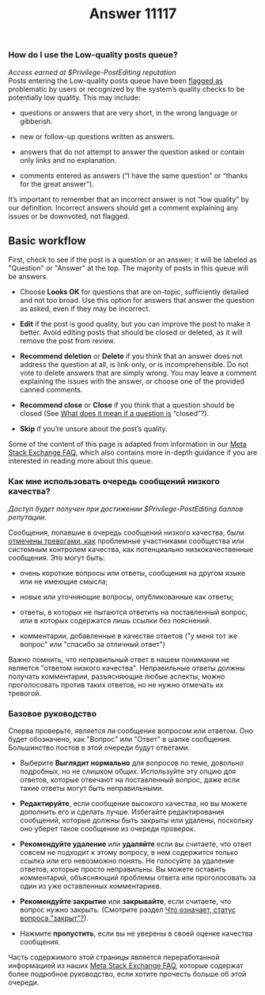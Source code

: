 ﻿---
title: "Answer 11117"
se.owner.user_id: 6
se.owner.display_name: "Nicolas Chabanovsky"
se.owner.link: "https://ru.meta.stackoverflow.com/users/6/nicolas-chabanovsky"
se.answer_id: 11117
se.question_id: 11114
se.post_type: answer
se.is_accepted: False
---
<h3>How do I use the Low-quality posts queue?</h3>
<p><em>Access earned at $Privilege-PostEditing reputation</em><br />
Posts entering the Low-quality posts queue have been <a href="/help/privileges/flag-posts">flagged as</a>
problematic by users or recognized by
the system’s quality checks to be potentially low quality. This may
include:</p>
<ul>
<li><p>questions or answers that are very short, in the wrong
language or gibberish.</p>
</li>
<li><p>new or follow-up questions written as answers.</p>
</li>
<li><p>answers that do not attempt to answer the question asked or contain
only links and no explanation.</p>
</li>
<li><p>comments entered as answers (“I have the
same question” or “thanks for the great answer”).</p>
</li>
</ul>
<p>It’s important to
remember that an incorrect answer is not “low quality” by our
definition. Incorrect answers should get a comment explaining any
issues or be downvoted, not flagged.</p>
<h2>Basic workflow</h2>
<p>First, check to see if the post is a question or an answer; it will be labeled as &quot;Question&quot; or &quot;Answer&quot; at the top. The
majority of posts in this queue will be answers.</p>
<ul>
<li><p>Choose <strong>Looks OK</strong> for questions that are on-topic, sufficiently detailed
and not too broad. Use this option for answers that answer the
question as asked, even if they may be incorrect.</p>
</li>
<li><p><strong>Edit</strong> if the post is good quality, but you can improve the post to make it better. Avoid editing posts that should be closed or deleted, as it will remove the post from review.</p>
</li>
<li><p><strong>Recommend deletion</strong> or <strong>Delete</strong> if you think that an answer does not address the question at all, is link-only, or is incomprehensible. Do not vote to delete answers that are simply wrong. You may leave a comment explaining the issues with the answer, or choose one of the provided canned comments.</p>
</li>
<li><p><strong>Recommend close</strong> or <strong>Close</strong> if you think that a question should be closed (See <a href="/help/closed-questions">What does it mean if a question is</a> “closed”?).</p>
</li>
<li><p><strong>Skip</strong> if you’re unsure about the post’s quality.</p>
</li>
</ul>
<p>Some of the content of this page is adapted from information in our
<a href="https://meta.stackexchange.com/a/180029">Meta Stack Exchange FAQ</a>, which also contains more in-depth guidance if you are interested in reading more about this queue.</p>
<h3>Как мне использовать очередь сообщений низкого качества?</h3>
<p><em>Доступ будет получен при достижении $Privilege-PostEditing баллов репутации</em>.</p>
<p>Сообщения, попавшие в очередь сообщений низкого качества, были <a href="https://ru.stackoverflow.com/help/privileges/flag-posts">отмечены тревогами, как</a> проблемные участниками сообщества или системным контролем качества, как потенциально низкокачественные сообщения. Это могут быть:</p>
<ul>
<li><p>очень короткие вопросы или ответы, сообщения на другом языке или не имеющие смысла;</p>
</li>
<li><p>новые или уточняющие вопросы, опубликованные как ответы;</p>
</li>
<li><p>ответы, в которых не пытаются ответить на поставленный вопрос, или в которых содержатся лишь ссылки без пояснений.</p>
</li>
<li><p>комментарии, добавленные в качестве ответов (&quot;у меня тот же вопрос&quot; или &quot;спасибо за отличный ответ&quot;)</p>
</li>
</ul>
<p>Важно помнить, что неправильный ответ в нашем понимании не является &quot;ответом низкого качества&quot;. Неправильные ответы должны получать комментарии, разъясняющие любые аспекты, можно проголосовать против таких ответов, но не нужно отмечать их тревогой.</p>
<h3>Базовое руководство</h3>
<p>Сперва проверьте, является ли сообщение вопросом или ответом. Оно будет обозначено, как &quot;Вопрос&quot; или &quot;Ответ&quot; в шапке сообщения. Большинство постов в этой очереди будут ответами.</p>
<ul>
<li><p>Выберите <strong>Выглядит нормально</strong> для вопросов по теме, довольно подробных, но не  слишком общих. Используйте эту опцию для ответов, которые отвечают на поставленный вопрос, даже если такие ответы могут быть неправильными.</p>
</li>
<li><p><strong>Редактируйте</strong>, если сообщение высокого качества, но вы можете дополнить его и сделать лучше. Избегайте редактирования сообщений, которые должны быть закрыты или удалены, поскольку оно уберет такое сообщение из очереди проверок.</p>
</li>
<li><p><strong>Рекомендуйте удаление</strong> или <strong>удаляйте</strong> если вы считаете, что ответ совсем не подходит к этому вопросу, в нем содержится только ссылка или его невозможно понять. Не голосуйте за удаление ответов, которые просто неправильны. Вы можете оставить комментарий, объясняющий проблемы ответа или проголосовать за один из уже оставленных комментариев.</p>
</li>
<li><p><strong>Рекомендуйте закрытие</strong> или <strong>закрывайте</strong>, если считаете, что вопрос нужно закрыть. (Смотрите раздел <a href="https://ru.stackoverflow.com/help/closed-questions">Что означает, статус вопроса &quot;закрыт&quot;?</a>).</p>
</li>
<li><p>Нажмите <strong>пропустить</strong>, если вы не уверены в своей оценке качества сообщения.</p>
</li>
</ul>
<p>Часть содержимого этой страницы является переработанной информацией из наших  <a href="https://meta.stackexchange.com/questions/155538/what-are-the-guidelines-for-reviewing/180029#180029">Meta Stack Exchange FAQ</a>, которые содержат более подробное руководство, если хотите прочесть больше об этой очереди.</p>
